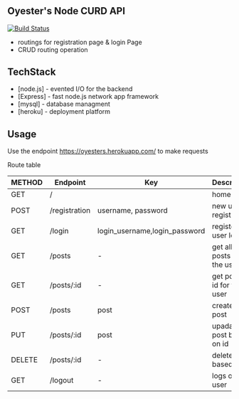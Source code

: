 # 
## Oyester's Node CURD API

[![Build Status](https://travis-ci.org/joemccann/dillinger.svg?branch=master)](https://travis-ci.org/joemccann/dillinger)

- routings for registration page & login Page
- CRUD routing operation

## TechStack
- [node.js] - evented I/O for the backend
- [Express] - fast node.js network app framework
- [mysql] - database managment
- [heroku] - deployment platform

## Usage
Use the endpoint https://oyesters.herokuapp.com/ to make requests

Route table



|  METHOD      |Endpoint                     |Key                      | Description
|----------------|-------------------------------|-----------------------------|------------------------|
|GET|    /       |  | homepage
|POST       |/registration            |      username, password | new user registration| 
|GET          |/login|login_username,login_password| registered user login|
|GET|/posts            |-         |get all the posts for the user|
|GET         |/posts/:id         |-           |get post by id for the user|
|POST         |/posts|post|create new post
|PUT         |/posts/:id         |   post        |upadate post based on id
|DELETE         |/posts/:id|-|delete post based on id
|GET        |/logout|-| logs out the user


